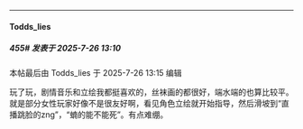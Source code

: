 ﻿
*****

####  Todds_lies  
##### 455#       发表于 2025-7-26 13:10

 本帖最后由 Todds_lies 于 2025-7-26 13:15 编辑 

玩了玩，剧情音乐和立绘我都挺喜欢的，丝袜画的都很好，端水端的也算比较平。就是部分女性玩家好像不是很友好啊，看见角色立绘就开始指导，然后滑坡到“直播跳脸的zng”，“蝻的能不能死”。有点难绷。

